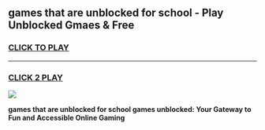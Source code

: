 
## games that are unblocked for school - Play Unblocked Gmaes & Free
<h3>
<a href="https://news.freeplayer.one?title=games_that_are_unblocked_for_school&ref=16F">CLICK TO PLAY</a></h3>
<hr>

<h3>
<a href="https://news.freeplayer.one?title=games_that_are_unblocked_for_school&ref=16F">CLICK 2 PLAY</a>
  
</h3>

<a href="https://news.freeplayer.one?title=games_that_are_unblocked_for_school&ref=16F/"><img src="https://clearcache.store/games.png"></a>


**games that are unblocked for school games unblocked: Your Gateway to Fun and Accessible Online Gaming**
